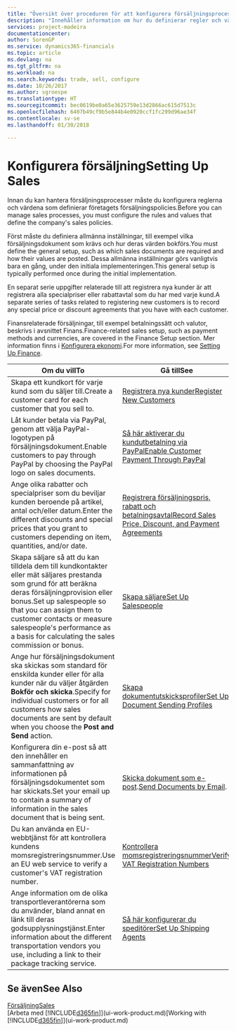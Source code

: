 ```yaml
---
title: "Översikt över proceduren för att konfigurera försäljningsprocesser | Microsoft Docs"
description: "Innehåller information om hur du definierar regler och värden för att definiera dina försäljningspolicyer och -processer."
services: project-madeira
documentationcenter: 
author: SorenGP
ms.service: dynamics365-financials
ms.topic: article
ms.devlang: na
ms.tgt_pltfrm: na
ms.workload: na
ms.search.keywords: trade, sell, configure
ms.date: 10/26/2017
ms.author: sgroespe
ms.translationtype: HT
ms.sourcegitcommit: bec0619be0a65e3625759e13d2866ac615d7513c
ms.openlocfilehash: 6407b49cf9b5e844b4e0920ccf1fc299d96ae34f
ms.contentlocale: sv-se
ms.lasthandoff: 01/30/2018

---
```

# <a name="setting-up-sales"></a><span data-ttu-id="4174b-103">Konfigurera försäljning</span><span class="sxs-lookup"><span data-stu-id="4174b-103">Setting Up Sales</span></span>
<span data-ttu-id="4174b-104">Innan du kan hantera försäljningsprocesser måste du konfigurera reglerna och värdena som definierar företagets försäljningspolicies.</span><span class="sxs-lookup"><span data-stu-id="4174b-104">Before you can manage sales processes, you must configure the rules and values that define the company's sales policies.</span></span>

<span data-ttu-id="4174b-105">Först måste du definiera allmänna inställningar, till exempel vilka försäljningsdokument som krävs och hur deras värden bokförs.</span><span class="sxs-lookup"><span data-stu-id="4174b-105">You must define the general setup, such as which sales documents are required and how their values are posted.</span></span> <span data-ttu-id="4174b-106">Dessa allmänna inställningar görs vanligtvis bara en gång, under den initiala implementeringen.</span><span class="sxs-lookup"><span data-stu-id="4174b-106">This general setup is typically performed once during the initial implementation.</span></span>

<span data-ttu-id="4174b-107">En separat serie uppgifter relaterade till att registrera nya kunder är att registrera alla specialpriser eller rabattavtal som du har med varje kund.</span><span class="sxs-lookup"><span data-stu-id="4174b-107">A separate series of tasks related to registering new customers is to record any special price or discount agreements that you have with each customer.</span></span>

<span data-ttu-id="4174b-108">Finansrelaterade försäljningar, till exempel betalningssätt och valutor, beskrivs i avsnittet Finans.</span><span class="sxs-lookup"><span data-stu-id="4174b-108">Finance-related sales setup, such as payment methods and currencies, are covered in the Finance Setup section.</span></span> <span data-ttu-id="4174b-109">Mer information finns i [Konfigurera ekonomi](finance-setup-finance.md).</span><span class="sxs-lookup"><span data-stu-id="4174b-109">For more information, see [Setting Up Finance](finance-setup-finance.md).</span></span>

| <span data-ttu-id="4174b-110">Om du vill</span><span class="sxs-lookup"><span data-stu-id="4174b-110">To</span></span> | <span data-ttu-id="4174b-111">Gå till</span><span class="sxs-lookup"><span data-stu-id="4174b-111">See</span></span> |
| --- | --- |
| <span data-ttu-id="4174b-112">Skapa ett kundkort för varje kund som du säljer till.</span><span class="sxs-lookup"><span data-stu-id="4174b-112">Create a customer card for each customer that you sell to.</span></span> |[<span data-ttu-id="4174b-113">Registrera nya kunder</span><span class="sxs-lookup"><span data-stu-id="4174b-113">Register New Customers</span></span>](sales-how-register-new-customers.md) |
| <span data-ttu-id="4174b-114">Låt kunder betala via PayPal, genom att välja PayPal-logotypen på försäljningsdokument.</span><span class="sxs-lookup"><span data-stu-id="4174b-114">Enable customers to pay through PayPal by choosing the PayPal logo on sales documents.</span></span> |[<span data-ttu-id="4174b-115">Så här aktiverar du kundutbetalning via PayPal</span><span class="sxs-lookup"><span data-stu-id="4174b-115">Enable Customer Payment Through PayPal</span></span>](sales-how-enable-payment-service-extensions.md) |
| <span data-ttu-id="4174b-116">Ange olika rabatter och specialpriser som du beviljar kunden beroende på artikel, antal och/eller datum.</span><span class="sxs-lookup"><span data-stu-id="4174b-116">Enter the different discounts and special prices that you grant to customers depending on item, quantities, and/or date.</span></span> |[<span data-ttu-id="4174b-117">Registrera försäljningspris, rabatt och betalningsavtal</span><span class="sxs-lookup"><span data-stu-id="4174b-117">Record Sales Price, Discount, and Payment Agreements</span></span>](sales-how-record-sales-price-discount-payment-agreements.md) |
| <span data-ttu-id="4174b-118">Skapa säljare så att du kan tilldela dem till kundkontakter eller mät säljares prestanda som grund för att beräkna deras försäljningprovision eller bonus.</span><span class="sxs-lookup"><span data-stu-id="4174b-118">Set up salespeople so that you can assign them to customer contacts or measure salespeople's performance as a basis for calculating the sales commission or bonus.</span></span> |[<span data-ttu-id="4174b-119">Skapa säljare</span><span class="sxs-lookup"><span data-stu-id="4174b-119">Set Up Salespeople</span></span>](sales-how-setup-salespeople.md) |
| <span data-ttu-id="4174b-120">Ange hur försäljningsdokument ska skickas som standard för enskilda kunder eller för alla kunder när du väljer åtgärden **Bokför och skicka**.</span><span class="sxs-lookup"><span data-stu-id="4174b-120">Specify for individual customers or for all customers how sales documents are sent by default when you choose the **Post and Send** action.</span></span> |[<span data-ttu-id="4174b-121">Skapa dokumentutskicksprofiler</span><span class="sxs-lookup"><span data-stu-id="4174b-121">Set Up Document Sending Profiles</span></span>](sales-how-setup-document-send-profiles.md) |
| <span data-ttu-id="4174b-122">Konfigurera din e-post så att den innehåller en sammanfattning av informationen på försäljningsdokumentet som har skickats.</span><span class="sxs-lookup"><span data-stu-id="4174b-122">Set your email up to contain a summary of information in the sales document that is being sent.</span></span> |<span data-ttu-id="4174b-123">[Skicka dokument som e-post](ui-how-send-documents-email.md).</span><span class="sxs-lookup"><span data-stu-id="4174b-123">[Send Documents by Email](ui-how-send-documents-email.md).</span></span> |
|<span data-ttu-id="4174b-124">Du kan använda en EU-webbtjänst för att kontrollera kundens momsregistreringsnummer.</span><span class="sxs-lookup"><span data-stu-id="4174b-124">Use an EU web service to verify a customer's VAT registration number.</span></span>|[<span data-ttu-id="4174b-125">Kontrollera momsregistreringsnummer</span><span class="sxs-lookup"><span data-stu-id="4174b-125">Verify VAT Registration Numbers</span></span>](finance-setup-vat.md)|
|<span data-ttu-id="4174b-126">Ange information om de olika transportleverantörerna som du använder, bland annat en länk till deras godsupplysningstjänst.</span><span class="sxs-lookup"><span data-stu-id="4174b-126">Enter information about the different transportation vendors you use, including a link to their package tracking service.</span></span>|[<span data-ttu-id="4174b-127">Så här konfigurerar du speditörer</span><span class="sxs-lookup"><span data-stu-id="4174b-127">Set Up Shipping Agents</span></span>](sales-how-to-set-up-shipping-agents.md)|

## <a name="see-also"></a><span data-ttu-id="4174b-128">Se även</span><span class="sxs-lookup"><span data-stu-id="4174b-128">See Also</span></span>
[<span data-ttu-id="4174b-129">Försäljning</span><span class="sxs-lookup"><span data-stu-id="4174b-129">Sales</span></span>](sales-manage-sales.md)  
<span data-ttu-id="4174b-130">[Arbeta med [!INCLUDE[d365fin](includes/d365fin_md.md)]](ui-work-product.md)</span><span class="sxs-lookup"><span data-stu-id="4174b-130">[Working with [!INCLUDE[d365fin](includes/d365fin_md.md)]](ui-work-product.md)</span></span>

